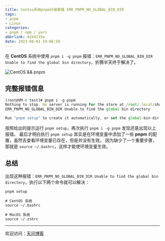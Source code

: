 ```yaml
---
title: Centos系统pnpm升级报错 ERR_PNPM_NO_GLOBAL_BIN_DIR
tags:
- pnpm
- Linux
categories:
- pnpm / npm / yarn
abbrlink: 42e4215e
date: 2023-08-01 19:06:58
---
```


在 **CentOS** 系统中使用 `pnpm i -g pnpm` 报错：`ERR_PNPM_NO_GLOBAL_BIN_DIR Unable to find the global bin directory`，折腾半天终于解决了。

![CentOS && pnpm](https://tiven.cn/static/img/img-pnpm-01-uuy8Ng5U-8RCd9KU396Kj.jpg)

[//]: # (<!-- more -->)

## 完整报错信息

```js
[root@VM-8 test]# pnpm i -g pnpm
Nothing to stop. No server is running for the store at /root/.local/share/pnpm/store/v3
ERR_PNPM_NO_GLOBAL_BIN_DIR Unable to find the global bin directory

Run "pnpm setup" to create it automatically, or set the global-bin-dir setting, or the PNPM_HOME env variable. The global bin directory should be in the PATH.
```

按照给出的提示运行 `pnpm setup`，再次执行 `pnpm i -g pnpm` 发现还是出现以上报错。
最后才明白执行 `pnpm setup` 其实是在环境变量中添加了一些 **pnpm** 的配置，虽然去查看环境变量已存在，但是并没有生效。
因为缺少了一个重要步骤，那就是 `source ~/.bashrc`，这样才能使环境变量生效。

## 总结

出现这种报错：`ERR_PNPM_NO_GLOBAL_BIN_DIR Unable to find the global bin directory`，执行以下两个命令就可以解决：

```shell
pnpm setup

# CentOS 系统
source ~/.bashrc

# MacOS 系统
source ~/.zshrc
```

---

欢迎访问：[天问博客](https://tiven.cn/p/42e4215e/ "天问博客-专注于大前端技术")

